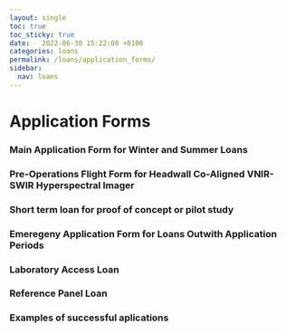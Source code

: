 ```yaml
---
layout: single
toc: true
toc_sticky: true
date:   2022-06-30 15:22:00 +0100
categories: loans
permalink: /loans/application_forms/
sidebar:
  nav: loans
---
```

# Application Forms

### Main Application Form for Winter and Summer Loans

### Pre-Operations Flight Form for Headwall Co-Aligned VNIR-SWIR Hyperspectral Imager

### Short term loan for proof of concept or pilot study

### Emeregeny Application Form for Loans Outwith Application Periods

### Laboratory Access Loan

### Reference Panel Loan

### Examples of successful aplications


